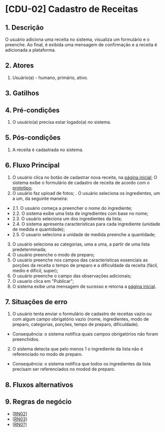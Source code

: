 # [CDU-02] Cadastro de Receitas 

## 1. Descrição
<p> O usuário adiciona uma receita no sistema, visualiza um formulário e o preenche. 
Ao final, é exibida uma mensagem de confirmação e a receita é adicionada a plataforma. <p/>

## 2. Atores
  1. Usuário(a) - humano, primário, ativo.
  
## 3. Gatilhos

## 4. Pré-condições
  1. O usuário(a) precisa estar logado(a) no sistema.
  
## 5. Pós-condições
  1. A receita é cadastrada no sistema.

## 6. Fluxo Principal

1. O usuário clica no botão de cadastrar nova receita, na [página inicial](https://gitlab.devops.ifrn.edu.br/tads.cnat/pdsdistribuido/2020.2/cookit/cookit/-/blob/master/Doc/Analise/Prototipo/Redesign%20%235/Tela%20inicial.png); O sistema exibe o formulário de cadastro de receita de acordo com o [prototipo](https://gitlab.devops.ifrn.edu.br/tads.cnat/pdsdistribuido/2020.2/cookit/cookit/-/blob/master/Doc/Analise/Prototipo/Redesign%20%235/Tela%20de%20cadastro%20de%20receita.png);
2. O usuário faz upload de fotos;
.  O usuário seleciona os ingredientes, um a um, da seguinte maneira:
- 2.1. O usuário começa a preencher o nome do ingrediente;
- 2.2. O sistema exibe uma lista de ingredientes com base no nome;
- 2.3. O usuário seleciona um dos ingredientes da lista;
- 2.4. O sistema apresenta caracteristicas para cada ingrediente (unidade de medida e quantidade);
- 2.5. O usuario seleciona a unidade de medida preenche a quantidade;
3. O usuário seleciona as categorias, uma a uma, a partir de uma lista predeterminada;
4. O usuário preenche o modo de preparo;
5. O usuário preenche nos campos das caracteristicas essenciais as porções da receita o tempo de preparo e a dificuldade da receita (fácil, medio e dificil, super);
6. O usuário preenche o campo das observações adicionais;
7. O usuario clica em "Publicar";
8. O sistema exibe uma mensagem de sucesso e retorna a [página inicial](https://gitlab.devops.ifrn.edu.br/tads.cnat/pdsdistribuido/2020.2/cookit/cookit/-/blob/master/Doc/Analise/Prototipo/Redesign%20%235/Tela%20inicial.png).


## 7. Situações de erro
1. O usuário tenta enviar o formulário de cadastro de receitas vazio ou com algum campo obrigatório vazio (nome, ingredientes, modo de preparo, categorias, porções, tempo de preparo, dificuldade).
- Consequência: o sistema notifica quais campos obrigatórios não foram preenchidos.
2. O sistema detecta que pelo menos 1 o ingrediente da lista não é referenciado no modo de preparo.
- Consequência: o sistema notifica que todos os ingredientes da lista precisam ser referenciados no modod de preparo.

## 8. Fluxos alternativos
  
## 9. Regras de negócio
- [[RN02]](Doc/visao.md)
- [[RN03]](Doc/visao.md)
- [[RN0?]](Doc/visao.md)

